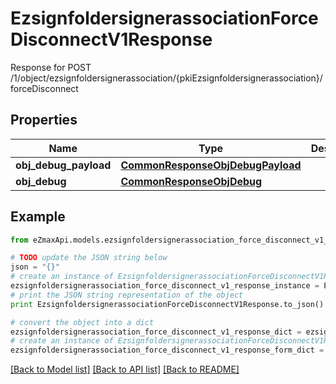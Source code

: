 # EzsignfoldersignerassociationForceDisconnectV1Response

Response for POST /1/object/ezsignfoldersignerassociation/{pkiEzsignfoldersignerassociation}/forceDisconnect

## Properties
Name | Type | Description | Notes
------------ | ------------- | ------------- | -------------
**obj_debug_payload** | [**CommonResponseObjDebugPayload**](CommonResponseObjDebugPayload.md) |  | 
**obj_debug** | [**CommonResponseObjDebug**](CommonResponseObjDebug.md) |  | [optional] 

## Example

```python
from eZmaxApi.models.ezsignfoldersignerassociation_force_disconnect_v1_response import EzsignfoldersignerassociationForceDisconnectV1Response

# TODO update the JSON string below
json = "{}"
# create an instance of EzsignfoldersignerassociationForceDisconnectV1Response from a JSON string
ezsignfoldersignerassociation_force_disconnect_v1_response_instance = EzsignfoldersignerassociationForceDisconnectV1Response.from_json(json)
# print the JSON string representation of the object
print EzsignfoldersignerassociationForceDisconnectV1Response.to_json()

# convert the object into a dict
ezsignfoldersignerassociation_force_disconnect_v1_response_dict = ezsignfoldersignerassociation_force_disconnect_v1_response_instance.to_dict()
# create an instance of EzsignfoldersignerassociationForceDisconnectV1Response from a dict
ezsignfoldersignerassociation_force_disconnect_v1_response_form_dict = ezsignfoldersignerassociation_force_disconnect_v1_response.from_dict(ezsignfoldersignerassociation_force_disconnect_v1_response_dict)
```
[[Back to Model list]](../README.md#documentation-for-models) [[Back to API list]](../README.md#documentation-for-api-endpoints) [[Back to README]](../README.md)


